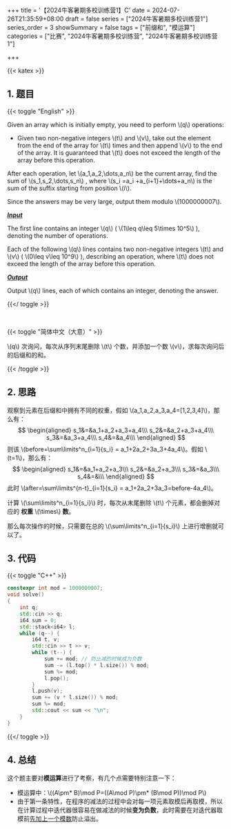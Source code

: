 +++
title = '【2024牛客暑期多校训练营1】C'
date = 2024-07-26T21:35:59+08:00
draft = false
series = ["2024牛客暑期多校训练营1"]
series_order = 3
showSummary = false
tags = ["前缀和", "模运算"]
categories = ["比赛", "2024牛客暑期多校训练营", "2024牛客暑期多校训练营1"]

+++

{{< katex >}}

## 1. 题目

{{< toggle "English" >}}

Given an array which is initially empty, you need to perform \\(q\\) operations:

- Given two non-negative integers \\(t\\) and \\(v\\), take out the element from the end of the array for \\(t\\) times and then append \\(v\\) to the end of the array. It is guaranteed that \\(t\\) does not exceed the length of the array before this operation.

After each operation, let \\(a_1,a_2,\dots,a_n\\)  be the current array, find the sum of \\(s_1,s_2,\dots,s_n\\) , where \\(s_i =a_i +a_{i+1}+\dots+a_n\\)  is the sum of the suffix starting from position \\(i\\).

Since the answers may be very large, output them modulo \\(1000000007\\).

***<u>Input</u>***

The first line contains an integer \\(q\\) ( \\(1\leq q\leq 5\times 10^5\\) ), denoting the number of operations.

Each of the following \\(q\\) lines contains two non-negative integers \\(t\\) and \\(v\\) ( \\(0\leq v\leq 10^9\\) ), describing an operation, where \\(t\\) does not exceed the length of the array before this operation.

***<u>Output</u>***

Output \\(q\\) lines, each of which contains an integer, denoting the answer.

{{</ toggle >}}

<br>

{{< toggle "简体中文（大意）" >}}

\\(q\\) 次询问，每次从序列末尾删除 \\(t\\) 个数，并添加一个数 \\(v\\)，求每次询问后的后缀和的和。

{{< /toggle >}}

## 2. 思路

观察到元素在后缀和中拥有不同的权重，假如 \\(a_1,a_2,a_3,a_4=[1,2,3,4]\\)，那么有：
$$
\begin{aligned}
s_1&=&a_1+a_2+a_3+a_4\\\
s_2&=&a_2+a_3+a_4\\\
s_3&=&a_3+a_4\\\
s_4&=&a_4\\\
\end{aligned}
$$
则该 \\(before=\sum\limits^n_{i=1}{s_i} = a_1+2a_2+3a_3+4a_4\\)。假如 \\(t=1\\)，那么有：
$$
\begin{aligned}
s_1&=&a_1+a_2+a_3\\\
s_2&=&a_2+a_3\\\
s_3&=&a_3\\\
s_4&=&\\\
\end{aligned}
$$
此时 \\(after=\sum\limits^{n-t}_{i=1}{s_i} = a_1+2a_2+3a_3=before-4a_4\\)。

计算 \\(\sum\limits^n_{i=1}{s_i}\\) 时，每次从末尾删除 \\(t\\) 个元素，都会删掉对应的 **权重** \\(\times\\) **数**。

那么每次操作的时候，只需要在总的 \\(\sum\limits^n_{i=1}{s_i}\\) 上进行增删就可以了。

## 3. 代码

{{< toggle "C++" >}}

```cpp
constexpr int mod = 1000000007;
void solve()
{
    int q;
    std::cin >> q;
    i64 sum = 0;
    std::stack<i64> l;
    while (q--) {
        i64 t, v;
        std::cin >> t >> v;
        while (t--) {
            sum += mod; // 防止减的时候成为负数
            sum -= (l.top() * l.size()) % mod;
            sum %= mod;
            l.pop();
        }
        l.push(v);
        sum += (v * l.size()) % mod;
        sum %= mod;
        std::cout << sum << "\n";
    }
}
```

{{</ toggle >}}

## 4. 总结

这个题主要对**模运算**进行了考察，有几个点需要特别注意一下：

- 模运算中：\\((A\pm\* B)\mod P=((A\mod P)\pm* (B\mod P))\mod P\\)
- 由于第一条特性，在程序的减法的过程中会对每一项元素取模后再取模，所以在计算过程中迭代器很容易在做减法的时候**变为负数**，此时需要在对迭代器取模前<u>先加上一个模数</u>防止溢出。
